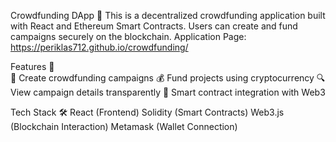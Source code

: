 Crowdfunding DApp 🚀
This is a decentralized crowdfunding application built with React and Ethereum Smart Contracts. Users can create and fund campaigns securely on the blockchain.
Application Page: https://periklas712.github.io/crowdfunding/ 

Features 🌟  
📌 Create crowdfunding campaigns
💰 Fund projects using cryptocurrency
🔍 View campaign details transparently
🔗 Smart contract integration with Web3

Tech Stack 🛠
React (Frontend)
Solidity (Smart Contracts)
Web3.js (Blockchain Interaction)
Metamask (Wallet Connection)
